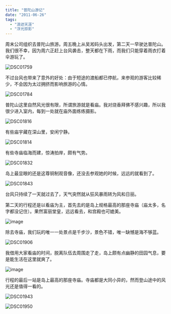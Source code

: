 ```yaml
---
title: "普陀山游记"
date: "2011-06-26"
tags: 
  - "浪迹天涯"
  - "浮光掠影"
---
```


周末公司组织去普陀山旅游。周五晚上从吴淞码头出发，第二天一早驶达普陀山。我们很不幸，因为周六正赶上台风袭击，整天都在下雨，而我们只能穿着雨衣打着伞游玩了。

![DSC01759](images/dsc01759.jpg "DSC01759")

不过台风也带来了意外的好处：由于短途的渡船都已停航，来参观的游客比较稀少，不会因为太过拥挤而影响旅游的心情。

![DSC01784](images/dsc01784.jpg "DSC01784")

普陀山这里自然风光很有限，所谓旅游就是看庙。我对烧香拜佛不感兴趣，所以我很少进入室内，每到一处就在庙外面练练摄影。

![DSC01816](images/dsc01816.jpg "DSC01816")

有些庙宇藏在深山里，安闲宁静。

![DSC01814](images/dsc018141.jpg "DSC01814")

有些寺庙临海而建，惊涛拍岸，颇有气势。

![DSC01832](images/dsc01832.jpg "DSC01832")

岛上最显眼的还是这尊铜制观音像，还没去参观她的时候，远远的就看到了。

![DSC01843](images/dsc01843.jpg "DSC01843")

台风只持续了一天就过去了，天气突然就从狂风暴雨转为风和日丽。

第二天的行程还是以看庙为主，首先去的是岛上规格最高的那座寺庙（庙太多，名字都没记住）。果然富丽堂皇，远远看去，和宫殿也可媲美。

![image](images/image1.png "image")

除去寺庙，我们玩的唯一一处景点是千步沙，景色不错，唯一缺憾是海不够蓝。

![DSC01906](images/dsc01906.jpg "DSC01906")

我借用大家看庙的时间，脱离队伍去周围走了走，岛上颇有点幽静的田园气息，要是能生活在这里就爽了。

![image](images/image2.png "image")

行程的最后一站是岛上最高的那座寺庙。寺庙都是大同小异的，然而登山途中的风光还是值得一看的。

![DSC01943](images/dsc01943.jpg "DSC01943")

![DSC01950](images/dsc01950.jpg "DSC01950")

